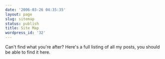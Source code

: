 ```yaml
---
date: '2006-03-26 04:35:35'
layout: page
slug: sitemap
status: publish
title: Site Map
wordpress_id: '32'
---
```


Can't find what you're after? Here's a full listing of all my posts, you should be able to find it here.


